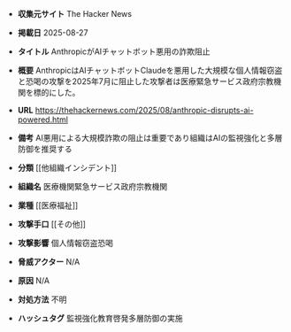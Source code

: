 - **収集元サイト**
The Hacker News

- **掲載日**
2025-08-27

- **タイトル**
AnthropicがAIチャットボット悪用の詐欺阻止

- **概要**
AnthropicはAIチャットボットClaudeを悪用した大規模な個人情報窃盗と恐喝の攻撃を2025年7月に阻止した攻撃者は医療緊急サービス政府宗教機関を標的にした。

- **URL**
https://thehackernews.com/2025/08/anthropic-disrupts-ai-powered.html

- **備考**
AI悪用による大規模詐欺の阻止は重要であり組織はAIの監視強化と多層防御を推奨する

- **分類**
[[他組織インシデント]]

- **組織名**
医療機関緊急サービス政府宗教機関

- **業種**
[[医療福祉]]

- **攻撃手口**
[[その他]]

- **攻撃影響**
個人情報窃盗恐喝

- **脅威アクター**
N/A

- **原因**
N/A

- **対処方法**
不明

- **ハッシュタグ**
監視強化教育啓発多層防御の実施
